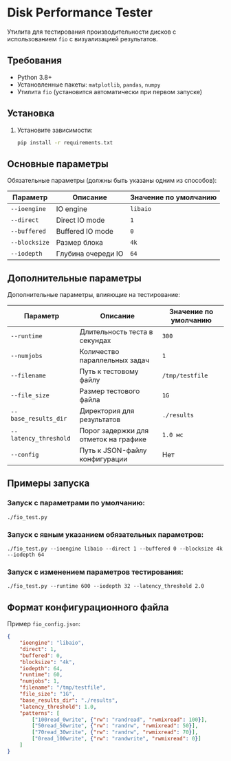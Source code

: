 # Disk Performance Tester

Утилита для тестирования производительности дисков с использованием `fio` с визуализацией результатов.

## Требования

- Python 3.8+
- Установленные пакеты: `matplotlib`, `pandas`, `numpy`
- Утилита `fio` (установится автоматически при первом запуске)

## Установка

1. Установите зависимости:
   ```bash
   pip install -r requirements.txt
   ```

## Основные параметры

Обязательные параметры (должны быть указаны одним из способов):

| Параметр          | Описание                 | Значение по умолчанию |
|-------------------|-------------------------|-----------------------|
| `--ioengine`      | IO engine                | `libaio`              |
| `--direct`        | Direct IO mode           | `1`                   |
| `--buffered`      | Buffered IO mode         | `0`                   |
| `--blocksize`     | Размер блока             | `4k`                  |
| `--iodepth`       | Глубина очереди IO       | `64`                  |

## Дополнительные параметры

Дополнительные параметры, влияющие на тестирование:

| Параметр               | Описание                     | Значение по умолчанию |
|------------------------|------------------------------|----------------------|
| `--runtime`            | Длительность теста в секундах | `300`                |
| `--numjobs`            | Количество параллельных задач | `1`                  |
| `--filename`           | Путь к тестовому файлу       | `/tmp/testfile`      |
| `--file_size`          | Размер тестового файла       | `1G`                 |
| `--base_results_dir`   | Директория для результатов   | `./results`          |
| `--latency_threshold`  | Порог задержки для отметок на графике | `1.0 мс`             |
| `--config`             | Путь к JSON-файлу конфигурации | Нет                  |

## Примеры запуска

### Запуск с параметрами по умолчанию:
```
./fio_test.py
```

### Запуск с явным указанием обязательных параметров:
```
./fio_test.py --ioengine libaio --direct 1 --buffered 0 --blocksize 4k --iodepth 64
```

### Запуск с изменением параметров тестирования:
```
./fio_test.py --runtime 600 --iodepth 32 --latency_threshold 2.0
```

## Формат конфигурационного файла

Пример `fio_config.json`:

```json
{
    "ioengine": "libaio",
    "direct": 1,
    "buffered": 0,
    "blocksize": "4k",
    "iodepth": 64,
    "runtime": 60,
    "numjobs": 1,
    "filename": "/tmp/testfile",
    "file_size": "1G",
    "base_results_dir": "./results",
    "latency_threshold": 1.0,
    "patterns": [
        ["100read_0write", {"rw": "randread", "rwmixread": 100}],
        ["50read_50write", {"rw": "randrw", "rwmixread": 50}],
        ["70read_30write", {"rw": "randrw", "rwmixread": 70}],
        ["0read_100write", {"rw": "randwrite", "rwmixread": 0}]
    ]
}
